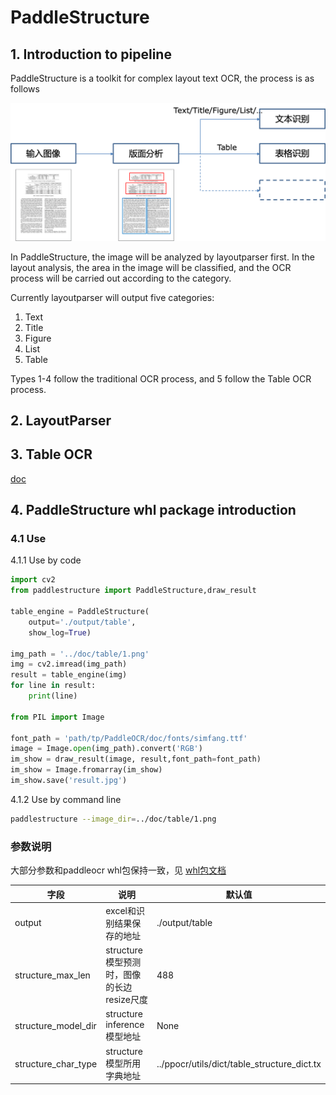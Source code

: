 # PaddleStructure

## 1. Introduction to pipeline

PaddleStructure is a toolkit for complex layout text OCR, the process is as follows

![pipeline](../doc/table/pipeline.png)

In PaddleStructure, the image will be analyzed by layoutparser first. In the layout analysis, the area in the image will be classified, and the OCR process will be carried out according to the category.

Currently layoutparser will output five categories:
1. Text
2. Title
3. Figure
4. List
5. Table
   
Types 1-4 follow the traditional OCR process, and 5 follow the Table OCR process.

## 2. LayoutParser


## 3. Table OCR

[doc](table/README.md)

## 4. PaddleStructure whl package introduction

### 4.1 Use

4.1.1 Use by code
```python
import cv2
from paddlestructure import PaddleStructure,draw_result

table_engine = PaddleStructure(
    output='./output/table',
    show_log=True)

img_path = '../doc/table/1.png'
img = cv2.imread(img_path)
result = table_engine(img)
for line in result:
    print(line)

from PIL import Image

font_path = 'path/tp/PaddleOCR/doc/fonts/simfang.ttf'
image = Image.open(img_path).convert('RGB')
im_show = draw_result(image, result,font_path=font_path)
im_show = Image.fromarray(im_show)
im_show.save('result.jpg')
```

4.1.2 Use by command line
```bash
paddlestructure --image_dir=../doc/table/1.png
```

### 参数说明
大部分参数和paddleocr whl包保持一致，见 [whl包文档](../doc/doc_ch/whl.md)

| 字段                    | 说明                                            | 默认值           |
|------------------------|------------------------------------------------------|------------------|
| output                 | excel和识别结果保存的地址                    | ./output/table            |
| structure_max_len      |  structure模型预测时，图像的长边resize尺度             |  488            |
| structure_model_dir      |  structure inference 模型地址             |  None            |
| structure_char_type      |  structure 模型所用字典地址             |  ../ppocr/utils/dict/table_structure_dict.tx            |


